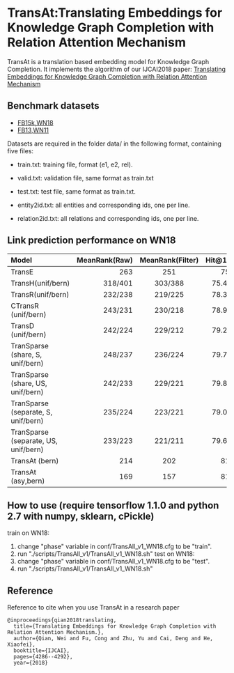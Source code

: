 TransAt:Translating Embeddings for Knowledge Graph Completion with Relation Attention Mechanism
======

TransAt is a translation based embedding model for Knowledge Graph Completion. It implements the algorithm of our IJCAI2018 paper: [Translating Embeddings for Knowledge Graph Completion with Relation Attention Mechanism](https://www.ijcai.org/proceedings/2018/0596.pdf) 

Benchmark datasets
------

* [FB15k,WN18](https://everest.hds.utc.fr/doku.php?id=en:transe)
* [FB13,WN11](http://cs.stanford.edu/~danqi/data/nips13-dataset.tar.bz2)

Datasets are required in the folder data/ in the following format, containing five files:

+ train.txt: training file, format (e1, e2, rel).

+ valid.txt: validation file, same format as train.txt

+ test.txt: test file, same format as train.txt.

+ entity2id.txt: all entities and corresponding ids, one per line.

+ relation2id.txt: all relations and corresponding ids, one per line.

Link prediction performance on WN18
------

| Model      |     MeanRank(Raw) |   MeanRank(Filter)   |	Hit@10(Raw)	| Hit@10(Filter)|
| :-------- | --------:| :------: | :------: |:------: |
| TransE            |    263  |     251 |      75.4 |       89.2|
| TransH(unif/bern) | 318/401 | 303/388 | 75.4/73.0 | 86.7/82.3 |
| TransR(unif/bern) | 232/238 | 219/225 | 78.3/79.8 | 91.7/92.0 |
|CTransR (unif/bern)| 243/231 | 230/218 | 78.9/79.4 | 92.3/92.3 |
|TransD (unif/bern) | 242/224 | 229/212 | 79.2/79.6 | 92.5/92.2 |
|TranSparse (share, S, unif/bern) | 248/237 | 236/224 | 79.7/80.4 | 93.5/93.6 |
|TranSparse (share, US, unif/bern)| 242/233 | 229/221 | 79.8/80.5 | 93.7/93.9 |
|TranSparse (separate, S, unif/bern)| 235/224 |223/221 | 79.0/79.8 | 92.3/92.8 |
|TranSparse (separate, US, unif/bern)| 233/223 | 221/211 | 79.6/80.1 | 93.4/93.2 |
|TransAt (bern)| 214 | 202 | 81.4 | 95.1 |
|TransAt (asy,bern)| 169 | 157 | 81.4 | 95.0 |

How to use (require tensorflow 1.1.0 and python 2.7 with numpy, sklearn, cPickle)
------

train on WN18:
1. change "phase" variable in conf/TransAll_v1_WN18.cfg to be "train".
2. run "./scripts/TransAll_v1/TransAll_v1_WN18.sh"
test on WN18:
1. change "phase" variable in conf/TransAll_v1_WN18.cfg to be "test".
2. run "./scripts/TransAll_v1/TransAll_v1_WN18.sh"

Reference
------

Reference to cite when you use TransAt in a research paper
```
@inproceedings{qian2018translating,
  title={Translating Embeddings for Knowledge Graph Completion with Relation Attention Mechanism.},
  author={Qian, Wei and Fu, Cong and Zhu, Yu and Cai, Deng and He, Xiaofei},
  booktitle={IJCAI},
  pages={4286--4292},
  year={2018}
```
